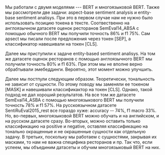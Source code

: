 Мы работали с двумя моделями --- BERT и многоязыковой BERT. Также мы рассмотрели две задачи: aspect-base sentiment analysis и entity-base sentiment analisys. При это в первом случае нам не нужно было использовать позицию токена в тексте. Соотвественно на англоязычном датасете оценок ресторанов SemEval14_ABSA с помощью обычного BERT мы получили точность 86% и f1 75%. Сам apsect мы писали после предложения через токен [SEP], а классификатор навешивали на токен [CLS].

Далее мы приступили к задаче entity-based sentiment analisys. На том же датасете оценок ресторанов с помощью англоязычного BERT мы получили точность 80% и f1 63%. При этом мы не вполне верно обрабтывали эмебеддинги. Вероятно, этот момент можно улучшить.

Далее мы постпули следующим образом. Теоретически, тональность не зависит от сущности. По этому поводу мы заменяли ее токеном [MASK] и навешивали классификактор на токен [CLS]. Однако, такой подход не дал хороший результатов. На все том же датасете SemEval14_ASBA с помощью многоязыкового BERT мы получили точность 78% и f1 57%. На русскоязычном датасете SentiRuEval2015_rest все гораздо хуже: accuracy -- 74%, f1 macro 33%. Но, во-первых, многоязыковой BERT можно обучать и на английском, и на русском датасете сразу. Во-вторых, можно оставить только классификацию на positive и negative, оставляя классификацию на тонально окращенные и не окрашенные сущности как отдельную задачу. В третьих, поскольку мы работаем с сущностями, закрывая их масками, то нам не важна специфика ресторанов и пр. Так что, если успеем, мы объединим датасеты и обучим многоязыковый BERT на них.
